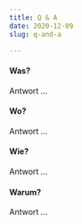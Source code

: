 ```yaml
---
title: Q & A
date: 2020-12-09
slug: q-and-a

---
```

#### Was?

Antwort ...

#### Wo?

Antwort ...

#### Wie?

Antwort ...

#### Warum?

Antwort ...